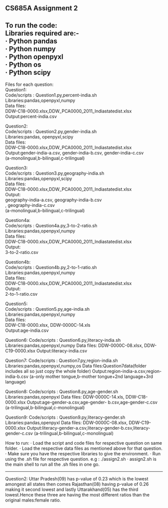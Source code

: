 ## CS685A   Assignment 2
To run the code:<br>
Libraries required are:-<br>
· Python pandas<br>
· Python numpy<br>
· Python openpyxl<br>
· Python os<br>
· Python scipy<br>
---------------------------------------------------------------------------
Files for each question:<br>
Question1:<br>
Code/scripts : Question1.py,percent-india.sh<br>
Libraries:pandas,openpyxl,numpy<br>
Data files:<br>
 DDW-C18-0000.xlsx,DDW_PCA0000_2011_Indiastatedist.xlsx<br>
Output:percent-india.csv<br>

Question2:<br>
Code/scripts : Question2.py,gender-india.sh<br>
Libraries:pandas, openpyxl,scipy<br>
Data files:<br>
DDW-C18-0000.xlsx,DDW_PCA0000_2011_Indiastatedist.xlsx<br>
Output:gender-india-a.csv, gender-india-b.csv, gender-india-c.csv<br>
(a-monolingual,b-bilingual,c-trilingual)<br>

Question3:<br>
Code/scripts : Question3.py,geography-india.sh<br>
Libraries:pandas,openpyxl,scipy<br>
Data files:<br>
DDW-C18-0000.xlsx,DDW_PCA0000_2011_Indiastatedist.xlsx<br>
Output:<br>
geography-india-a.csv, geography-india-b.csv<br>
, geography-india-c.csv<br>
(a-monolingual,b-bilingual,c-trilingual)<br>

Question4a:<br>
Code/scripts : Question4a.py,3-to-2-ratio.sh<br>
Libraries:pandas,openpyxl,numpy<br>
Data files:<br>
DDW-C18-0000.xlsx,DDW_PCA0000_2011_Indiastatedist.xlsx<br>
Output:<br>
3-to-2-ratio.csv<br>

Question4b:<br>
Code/scripts : Question4b.py,2-to-1-ratio.sh<br>
Libraries:pandas,openpyxl,numpy<br>
Data files:<br>
DDW-C18-0000.xlsx,DDW_PCA0000_2011_Indiastatedist.xlsx<br>
Output:<br>
2-to-1-ratio.csv<br>

Question5:<br>
Code/scripts : Question5.py,age-india.sh<br>
Libraries:pandas,openpyxl,numpy<br>
Data files:<br>
DDW-C18-0000.xlsx, DDW-0000C-14.xls<br>
Output:age-india.csv<br>

Question6:
Code/scripts : Question6.py,literacy-india.sh
Libraries:pandas,openpyxl,numpy
Data files:
DDW-0000C-08.xlsx, DDW-C19-0000.xlsx
Output:literacy-india.csv

Question7:
Code/scripts : Question7.py,region-india.sh
Libraries:pandas,openpyxl,numpy,os
Data files:Question7data(folder includes all so just copy the whole folder)
Output:region-india-a.csv,region-india-b.csv
(a-only mother tongue,b-mother tongue+2nd language+3rd language)

Question8:
Code/scripts : Question8.py,age-gender.sh
Libraries:pandas,openpyxl
Data files: DDW-0000C-14.xls, DDW-C18-0000.xlsx
Output:age-gender-a.csv,age-gender- b.csv,age-gender-c.csv
(a-trilingual,b-bilingual,c-monolingual)

Question9:
Code/scripts : Question9.py,literacy-gender.sh
Libraries:pandas,openpyxl
Data files: DDW-0000C-08.xlsx, DDW-C19-0000.xlsx
Output:literacy-gender-a.csv,literacy-gender-b.csv,literacy-gender-c.csv
(a-trilingual,b-bilingual,c-monolingual)

How to run:
· Load the script and code files for respective question on same folder.
· Load the respective data files as mentioned above for that question.
· Make sure you have the respective libraries to give the environment.
· Run using the .sh file for respective question.
e.g : ./assign2.sh
· assign2.sh is the main shell to run all the .sh files in one go.

-------------------------------------------------------------------------
Question2:
Uttar Pradesh(09) has p-value of 0.23 which is the lowest amongest all states
then comes Rajasthan(08) having p-value of 0.26 making it second lowest and 
lastly Uttarakhand(05) has the third lowest.Hence these three are having the most
different ratios than the original males:female ratio.

